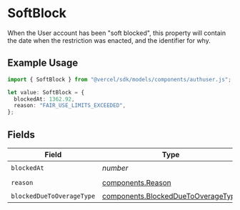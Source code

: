 # SoftBlock

When the User account has been "soft blocked", this property will contain the date when the restriction was enacted, and the identifier for why.

## Example Usage

```typescript
import { SoftBlock } from "@vercel/sdk/models/components/authuser.js";

let value: SoftBlock = {
  blockedAt: 1362.92,
  reason: "FAIR_USE_LIMITS_EXCEEDED",
};
```

## Fields

| Field                                                                                    | Type                                                                                     | Required                                                                                 | Description                                                                              |
| ---------------------------------------------------------------------------------------- | ---------------------------------------------------------------------------------------- | ---------------------------------------------------------------------------------------- | ---------------------------------------------------------------------------------------- |
| `blockedAt`                                                                              | *number*                                                                                 | :heavy_check_mark:                                                                       | N/A                                                                                      |
| `reason`                                                                                 | [components.Reason](../../models/components/reason.md)                                   | :heavy_check_mark:                                                                       | N/A                                                                                      |
| `blockedDueToOverageType`                                                                | [components.BlockedDueToOverageType](../../models/components/blockedduetooveragetype.md) | :heavy_minus_sign:                                                                       | N/A                                                                                      |